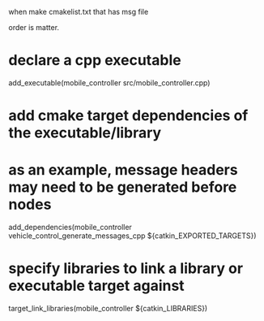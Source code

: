 when make cmakelist.txt that has msg file

order is matter.

# declare a cpp executable
add_executable(mobile_controller src/mobile_controller.cpp)
# add cmake target dependencies of the executable/library
# as an example, message headers may need to be generated before nodes
add_dependencies(mobile_controller vehicle_control_generate_messages_cpp ${catkin_EXPORTED_TARGETS})
# specify libraries to link a library or executable target against
target_link_libraries(mobile_controller ${catkin_LIBRARIES})

